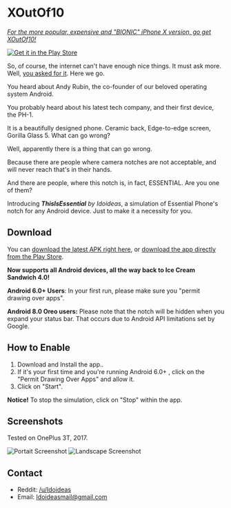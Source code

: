 # XOutOf10

[*For the more popular, expensive and "BIONIC" iPhone X version, go get XOutOf10!*](https://github.com/idoideas/XOutOf10)

[![Get it in the Play Store](https://i.imgur.com/GcvRPKp.png)](https://play.google.com/store/apps/details?id=com.idoideas.thisisessential)

So, of course, the internet can't have enough nice things. It must ask more. Well, [you asked for it](http://www.strawpoll.me/13964446/r). Here we go.

You heard about Andy Rubin, the co-founder of our beloved operating system Android.

You probably heard about his latest tech company, and their first device, the PH-1.

It is a beautifully designed phone. Ceramic back, Edge-to-edge screen, Gorilla Glass 5. What can go wrong?

Well, apparently there is a thing that can go wrong.

Because there are people where camera notches are not acceptable, and will never reach that's in their hands.

And there are people, where this notch is, in fact, ESSENTIAL. Are you one of them?

Introducing ***ThisIsEssential*** *by Idoideas*, a simulation of Essential Phone's notch for any Android device. Just to make it a necessity for you.

## Download

You can [download the latest APK right here](https://github.com/idoideas/ThisIsEssential/blob/master/ThisIsEssential.apk?raw=true), or [download the app directly from the Play Store](https://play.google.com/store/apps/details?id=com.idoideas.ThisIsEssential).

**Now supports all Android devices, all the way back to Ice Cream Sandwich 4.0!**

**Android 6.0+ Users**: In your first run, please make sure you "permit drawing over apps".

**Android 8.0 Oreo users:** Please note that the notch will be hidden when you expand your status bar. That occurs due to Android API limitations set by Google.

## How to Enable

1. Download and Install the app..
2. If it's your first time and you're running Android 6.0+ , click on the "Permit Drawing Over Apps" and allow it.
3. Click on "Start".

**Notice!** To stop the simulation, click on "Stop" within the app.

## Screenshots

Tested on OnePlus 3T, 2017.

![Portait Screenshot](https://i.imgur.com/Ok470AH.jpg)
![Landscape Screenshot](https://i.imgur.com/1AdXsWj.jpg)

## Contact

* Reddit: [/u/Idoideas](https://www.reddit.com/user/idoideas)
* Email: Idoideasmail@gmail.com
